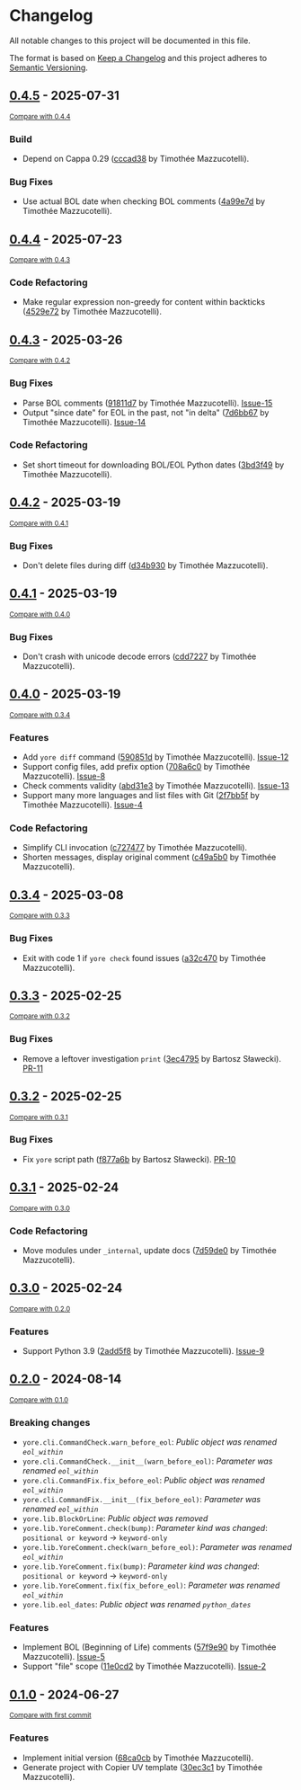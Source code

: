# Changelog

All notable changes to this project will be documented in this file.

The format is based on [Keep a Changelog](http://keepachangelog.com/en/1.0.0/)
and this project adheres to [Semantic Versioning](http://semver.org/spec/v2.0.0.html).

<!-- insertion marker -->
## [0.4.5](https://github.com/pawamoy/yore/releases/tag/0.4.5) - 2025-07-31

<small>[Compare with 0.4.4](https://github.com/pawamoy/yore/compare/0.4.4...0.4.5)</small>

### Build

- Depend on Cappa 0.29 ([cccad38](https://github.com/pawamoy/yore/commit/cccad3892aa2e4de0014e5dc85cde4b762463b8d) by Timothée Mazzucotelli).

### Bug Fixes

- Use actual BOL date when checking BOL comments ([4a99e7d](https://github.com/pawamoy/yore/commit/4a99e7df6c672c054bea0789656b6ef444132e31) by Timothée Mazzucotelli).

## [0.4.4](https://github.com/pawamoy/yore/releases/tag/0.4.4) - 2025-07-23

<small>[Compare with 0.4.3](https://github.com/pawamoy/yore/compare/0.4.3...0.4.4)</small>

### Code Refactoring

- Make regular expression non-greedy for content within backticks ([4529e72](https://github.com/pawamoy/yore/commit/4529e72fa0790fad199f414b8960ed457b98a06b) by Timothée Mazzucotelli).

## [0.4.3](https://github.com/pawamoy/yore/releases/tag/0.4.3) - 2025-03-26

<small>[Compare with 0.4.2](https://github.com/pawamoy/yore/compare/0.4.2...0.4.3)</small>

### Bug Fixes

- Parse BOL comments ([91811d7](https://github.com/pawamoy/yore/commit/91811d7ec12d7388ad07c011efb1935e1389a8c5) by Timothée Mazzucotelli). [Issue-15](https://github.com/pawamoy/yore/issues/15)
- Output "since date" for EOL in the past, not "in delta" ([7d6bb67](https://github.com/pawamoy/yore/commit/7d6bb6741313e0f8845ecc375ad51b11ecac548e) by Timothée Mazzucotelli). [Issue-14](https://github.com/pawamoy/yore/issues/14)

### Code Refactoring

- Set short timeout for downloading BOL/EOL Python dates ([3bd3f49](https://github.com/pawamoy/yore/commit/3bd3f492eba24d7c0de24bb2f8908d10594189b0) by Timothée Mazzucotelli).

## [0.4.2](https://github.com/pawamoy/yore/releases/tag/0.4.2) - 2025-03-19

<small>[Compare with 0.4.1](https://github.com/pawamoy/yore/compare/0.4.1...0.4.2)</small>

### Bug Fixes

- Don't delete files during diff ([d34b930](https://github.com/pawamoy/yore/commit/d34b93068ff84a821b90fd4dc03bc529eac01f7b) by Timothée Mazzucotelli).

## [0.4.1](https://github.com/pawamoy/yore/releases/tag/0.4.1) - 2025-03-19

<small>[Compare with 0.4.0](https://github.com/pawamoy/yore/compare/0.4.0...0.4.1)</small>

### Bug Fixes

- Don't crash with unicode decode errors ([cdd7227](https://github.com/pawamoy/yore/commit/cdd7227cf3919c8d008d9089809e01ed878709ef) by Timothée Mazzucotelli).

## [0.4.0](https://github.com/pawamoy/yore/releases/tag/0.4.0) - 2025-03-19

<small>[Compare with 0.3.4](https://github.com/pawamoy/yore/compare/0.3.4...0.4.0)</small>

### Features

- Add `yore diff` command ([590851d](https://github.com/pawamoy/yore/commit/590851d295e77acbf4cb5c7622d2d115c99c1ed3) by Timothée Mazzucotelli). [Issue-12](https://github.com/pawamoy/yore/issues/12)
- Support config files, add prefix option ([708a6c0](https://github.com/pawamoy/yore/commit/708a6c03932355ccb1598e1e028dcf23e17762ec) by Timothée Mazzucotelli). [Issue-8](https://github.com/pawamoy/yore/issues/8)
- Check comments validity ([abd31e3](https://github.com/pawamoy/yore/commit/abd31e3f42616d741c744c578b9b3f72f674e2be) by Timothée Mazzucotelli). [Issue-13](https://github.com/pawamoy/yore/issues/13)
- Support many more languages and list files with Git ([2f7bb5f](https://github.com/pawamoy/yore/commit/2f7bb5fb92e9ad561068bdc8471908e156cae00e) by Timothée Mazzucotelli). [Issue-4](https://github.com/pawamoy/yore/issues/4)

### Code Refactoring

- Simplify CLI invocation ([c727477](https://github.com/pawamoy/yore/commit/c727477ab5afd34922a67637ebe4afd2c0a17dc9) by Timothée Mazzucotelli).
- Shorten messages, display original comment ([c49a5b0](https://github.com/pawamoy/yore/commit/c49a5b0f05d8d62dc74c75b54cccdc6f12a75230) by Timothée Mazzucotelli).

## [0.3.4](https://github.com/pawamoy/yore/releases/tag/0.3.4) - 2025-03-08

<small>[Compare with 0.3.3](https://github.com/pawamoy/yore/compare/0.3.3...0.3.4)</small>

### Bug Fixes

- Exit with code 1 if `yore check` found issues ([a32c470](https://github.com/pawamoy/yore/commit/a32c47073b1aa58971b6ee712a7f3b33e61928c4) by Timothée Mazzucotelli).

## [0.3.3](https://github.com/pawamoy/yore/releases/tag/0.3.3) - 2025-02-25

<small>[Compare with 0.3.2](https://github.com/pawamoy/yore/compare/0.3.2...0.3.3)</small>

### Bug Fixes

- Remove a leftover investigation `print` ([3ec4795](https://github.com/pawamoy/yore/commit/3ec4795e50c5727059e0aceb5b155d5d9067784b) by Bartosz Sławecki). [PR-11](https://github.com/pawamoy/yore/pull/11)

## [0.3.2](https://github.com/pawamoy/yore/releases/tag/0.3.2) - 2025-02-25

<small>[Compare with 0.3.1](https://github.com/pawamoy/yore/compare/0.3.1...0.3.2)</small>

### Bug Fixes

- Fix `yore` script path ([f877a6b](https://github.com/pawamoy/yore/commit/f877a6bff48746724fb1c27c0d5ace378a62f02e) by Bartosz Sławecki). [PR-10](https://github.com/pawamoy/yore/pull/10)

## [0.3.1](https://github.com/pawamoy/yore/releases/tag/0.3.1) - 2025-02-24

<small>[Compare with 0.3.0](https://github.com/pawamoy/yore/compare/0.3.0...0.3.1)</small>

### Code Refactoring

- Move modules under `_internal`, update docs ([7d59de0](https://github.com/pawamoy/yore/commit/7d59de0593a79bb7be46fda3008bae36cb8eadc9) by Timothée Mazzucotelli).

## [0.3.0](https://github.com/pawamoy/yore/releases/tag/0.3.0) - 2025-02-24

<small>[Compare with 0.2.0](https://github.com/pawamoy/yore/compare/0.2.0...0.3.0)</small>

### Features

- Support Python 3.9 ([2add5f8](https://github.com/pawamoy/yore/commit/2add5f8d97dfb043ab5b4bb3afe08e7333392937) by Timothée Mazzucotelli). [Issue-9](https://github.com/pawamoy/yore/issues/9)

## [0.2.0](https://github.com/pawamoy/yore/releases/tag/0.2.0) - 2024-08-14

<small>[Compare with 0.1.0](https://github.com/pawamoy/yore/compare/0.1.0...0.2.0)</small>

### Breaking changes

- `yore.cli.CommandCheck.warn_before_eol`: *Public object was renamed `eol_within`*
- `yore.cli.CommandCheck.__init__(warn_before_eol)`: *Parameter was renamed `eol_within`*
- `yore.cli.CommandFix.fix_before_eol`: *Public object was renamed `eol_within`*
- `yore.cli.CommandFix.__init__(fix_before_eol)`: *Parameter was renamed `eol_within`*
- `yore.lib.BlockOrLine`: *Public object was removed*
- `yore.lib.YoreComment.check(bump)`: *Parameter kind was changed*: `positional or keyword` -> `keyword-only`
- `yore.lib.YoreComment.check(warn_before_eol)`: *Parameter was renamed `eol_within`*
- `yore.lib.YoreComment.fix(bump)`: *Parameter kind was changed*: `positional or keyword` -> `keyword-only`
- `yore.lib.YoreComment.fix(fix_before_eol)`: *Parameter was renamed `eol_within`*
- `yore.lib.eol_dates`: *Public object was renamed `python_dates`*

### Features

- Implement BOL (Beginning of Life) comments ([57f9e90](https://github.com/pawamoy/yore/commit/57f9e90970f4b5a162490d35875e271de00604a7) by Timothée Mazzucotelli). [Issue-5](https://github.com/pawamoy/yore/issues/5)
- Support "file" scope ([11e0cd2](https://github.com/pawamoy/yore/commit/11e0cd21693e553238d6817a7b5c5d76efc1e868) by Timothée Mazzucotelli). [Issue-2](https://github.com/pawamoy/yore/issues/2)

## [0.1.0](https://github.com/pawamoy/yore/releases/tag/0.1.0) - 2024-06-27

<small>[Compare with first commit](https://github.com/pawamoy/yore/compare/30ec3c10ea02e966331124ac8f81ceabe4be46f9...0.1.0)</small>

### Features

- Implement initial version ([68ca0cb](https://github.com/pawamoy/yore/commit/68ca0cbe64ee1d0511c67961051724e5c640a99c) by Timothée Mazzucotelli).
- Generate project with Copier UV template ([30ec3c1](https://github.com/pawamoy/yore/commit/30ec3c10ea02e966331124ac8f81ceabe4be46f9) by Timothée Mazzucotelli).
